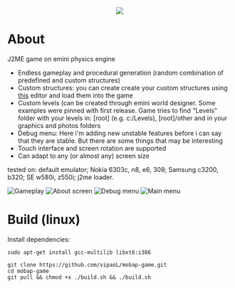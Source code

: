 <p align="center">
  <img src="https://user-images.githubusercontent.com/59665125/182234781-e60b3a3a-1b6f-44e6-84b2-d21a12caa023.png"/>
  <br>
</p>


# About
J2ME game on emini physics engine
- Endless gameplay and procedural generation (random combination of predefined and custom structures)
- Custom structures: you can create create your custom structures using [this](https://github.com/vipaoL/mobap-game-editor-android) editor and load them into the game
- Custom levels (can be created through emini world designer. Some examples were pinned with first release. Game tries to find "Levels" folder with your levels in: [root] (e.g. c:/Levels), [root]/other and in your graphics and photos folders
- Debug menu: Here i'm adding new unstable features before i can say that they are stable. But there are some things that may be interesting
- Touch interface and screen rotation are supported
- Can adapt to any (or almost any) screen size

tested on: default emulator; Nokia 6303c, n8, e6, 308; Samsung c3200, b320; SE w580i, z550i; j2me loader.

![Gameplay](https://user-images.githubusercontent.com/59665125/170510578-16867f63-9968-4163-9282-d138356c4738.png)
![About screen](https://user-images.githubusercontent.com/59665125/170510649-ac57e0da-7374-4ada-bf7d-33956d262575.png)
![Debug menu](https://user-images.githubusercontent.com/59665125/170510660-60e9d6e1-d99e-4bc7-8931-ed5b952cd5ab.png)
![Main menu](https://user-images.githubusercontent.com/59665125/166309387-667bae51-8be3-45fe-a087-62cd5a91de9d.png)


# Build (linux)
Install dependencies:
```
sudo apt-get install gcc-multilib libxt6:i386
```
```
git clone https://github.com/vipaoL/mobap-game.git  
cd mobap-game  
git pull && chmod +x ./build.sh && ./build.sh
```
